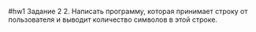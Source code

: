 #hw1
Задание 2
2.	Написать программу, которая принимает строку от пользователя и выводит количество символов в этой строке.
